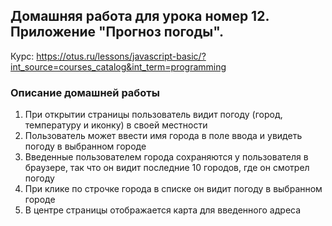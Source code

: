 ## Домашняя работа для урока номер 12. Приложение "Прогноз погоды".

Курс:
https://otus.ru/lessons/javascript-basic/?int_source=courses_catalog&int_term=programming


### Описание домашней работы

1. При открытии страницы пользователь видит погоду (город, температуру и иконку) в своей местности 
2. Пользователь может ввести имя города в поле ввода и увидеть погоду в выбранном городе
3. Введенные пользователем города сохраняются у пользователя в браузере, так что он видит последние 10 городов, где он смотрел погоду
4. При клике по строчке города в списке он видит погоду в выбранном городе
5. В центре страницы отображается карта для введенного адреса
